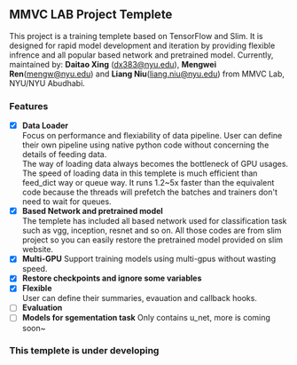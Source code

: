 ## MMVC LAB Project Templete

This project is a training templete based on TensorFlow and Slim. It is designed for rapid model development and iteration by providing flexible infrence and all popular based network and pretrained model. Currently, maintained by:   **Daitao Xing** (dx383@nyu.edu), **Mengwei Ren**(mengw@nyu.edu) and **Liang Niu**(liang.niu@nyu.edu) from MMVC Lab, NYU/NYU Abudhabi.

### Features

- [x] **Data Loader**  
	Focus on performance and flexiability of data pipeline. User can define their own pipeline using native python code without concerning the details of feeding data.  
	The way of loading data always becomes the bottleneck of GPU usages. The speed of loading data in this templete is much efficient than feed_dict way or queue way. It runs 1.2~5x faster than the equivalent code because the threads will prefetch the batches and trainers don't need to wait for queues. 
- [x] **Based Network and pretrained model**  
	The templete has included all based network used for classification task such as vgg, inception, resnet and so on. All those codes are from slim project so you can easily restore the pretrained model provided on slim website.  
- [x] **Multi-GPU** 
	Support training models using multi-gpus without wasting speed.  
- [x] **Restore checkpoints and ignore some variables**
- [x] **Flexible**  
	User can define their summaries, evauation and callback hooks.
- [ ] **Evaluation**
- [ ] **Models for sgementation task** 
	Only contains u_net, more is coming soon~

### This templete is under developing